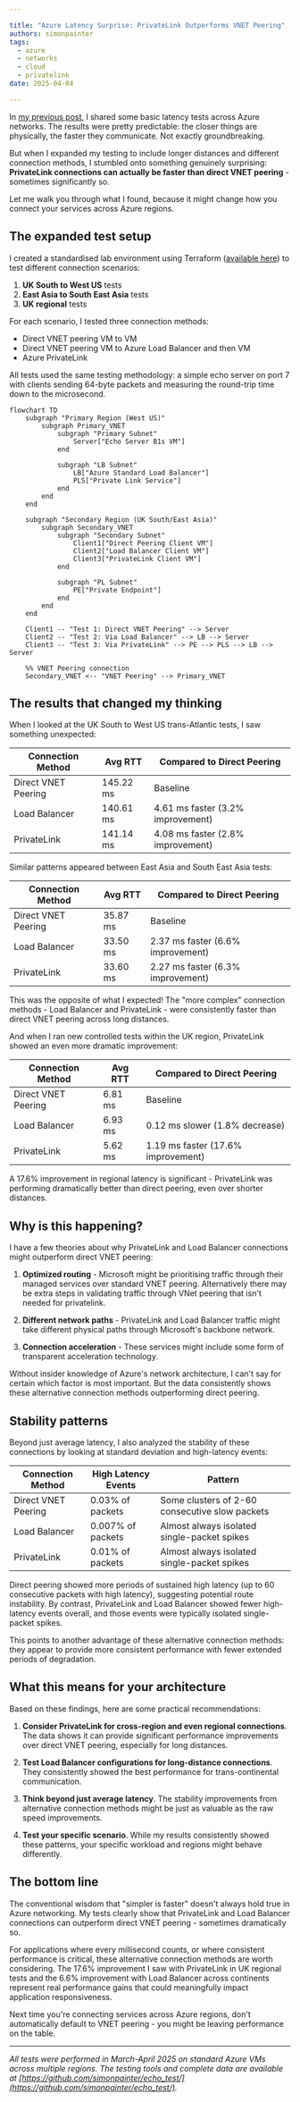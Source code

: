 ```yaml
---

title: "Azure Latency Surprise: PrivateLink Outperforms VNET Peering"
authors: simonpainter
tags:
  - azure
  - networks
  - cloud
  - privatelink
date: 2025-04-04

---
```


In [my previous post](azure-latency-1.md), I shared some basic latency tests across Azure networks. The results were pretty predictable: the closer things are physically, the faster they communicate. Not exactly groundbreaking.

But when I expanded my testing to include longer distances and different connection methods, I stumbled onto something genuinely surprising: **PrivateLink connections can actually be faster than direct VNET peering** - sometimes significantly so.
<!-- truncate -->
Let me walk you through what I found, because it might change how you connect your services across Azure regions.

## The expanded test setup

I created a standardised lab environment using Terraform ([available here](https://gist.github.com/simonpainter/05c28f5aae79ca9482dab46854eae320)) to test different connection scenarios:

1. **UK South to West US** tests
2. **East Asia to South East Asia** tests
3. **UK regional** tests

For each scenario, I tested three connection methods:

- Direct VNET peering VM to VM
- Direct VNET peering VM to Azure Load Balancer and then VM
- Azure PrivateLink

All tests used the same testing methodology: a simple echo server on port 7 with clients sending 64-byte packets and measuring the round-trip time down to the microsecond.

```mermaid
flowchart TD
    subgraph "Primary Region (West US)"
        subgraph Primary_VNET
            subgraph "Primary Subnet"
                Server["Echo Server B1s VM"]
            end
            
            subgraph "LB Subnet"
                LB["Azure Standard Load Balancer"]
                PLS["Private Link Service"]
            end
        end
    end

    subgraph "Secondary Region (UK South/East Asia)"
        subgraph Secondary_VNET
            subgraph "Secondary Subnet"
                Client1["Direct Peering Client VM"]
                Client2["Load Balancer Client VM"]
                Client3["PrivateLink Client VM"]
            end
            
            subgraph "PL Subnet"
                PE["Private Endpoint"]
            end
        end
    end

    Client1 -- "Test 1: Direct VNET Peering" --> Server
    Client2 -- "Test 2: Via Load Balancer" --> LB --> Server
    Client3 -- "Test 3: Via PrivateLink" --> PE --> PLS --> LB --> Server
    
    %% VNET Peering connection
    Secondary_VNET <-- "VNET Peering" --> Primary_VNET

```

## The results that changed my thinking

When I looked at the UK South to West US trans-Atlantic tests, I saw something unexpected:

| Connection Method | Avg RTT | Compared to Direct Peering |
|-------------------|---------|---------------------------|
| Direct VNET Peering | 145.22 ms | Baseline |
| Load Balancer | 140.61 ms | 4.61 ms faster (3.2% improvement) |
| PrivateLink | 141.14 ms | 4.08 ms faster (2.8% improvement) |

Similar patterns appeared between East Asia and South East Asia tests:

| Connection Method | Avg RTT | Compared to Direct Peering |
|-------------------|---------|---------------------------|
| Direct VNET Peering | 35.87 ms | Baseline |
| Load Balancer | 33.50 ms | 2.37 ms faster (6.6% improvement) |
| PrivateLink | 33.60 ms | 2.27 ms faster (6.3% improvement) |

This was the opposite of what I expected! The "more complex" connection methods - Load Balancer and PrivateLink - were consistently faster than direct VNET peering across long distances.

And when I ran new controlled tests within the UK region, PrivateLink showed an even more dramatic improvement:

| Connection Method | Avg RTT | Compared to Direct Peering |
|-------------------|---------|---------------------------|
| Direct VNET Peering | 6.81 ms | Baseline |
| Load Balancer | 6.93 ms | 0.12 ms slower (1.8% decrease) |
| PrivateLink | 5.62 ms | 1.19 ms faster (17.6% improvement) |

A 17.6% improvement in regional latency is significant - PrivateLink was performing dramatically better than direct peering, even over shorter distances.

## Why is this happening?

I have a few theories about why PrivateLink and Load Balancer connections might outperform direct VNET peering:

1. **Optimized routing** - Microsoft might be prioritising traffic through their managed services over standard VNET peering. Alternatively there may be extra steps in validating traffic through VNet peering that isn't needed for privatelink.

2. **Different network paths** - PrivateLink and Load Balancer traffic might take different physical paths through Microsoft's backbone network.

3. **Connection acceleration** - These services might include some form of transparent acceleration technology.

Without insider knowledge of Azure's network architecture, I can't say for certain which factor is most important. But the data consistently shows these alternative connection methods outperforming direct peering.

## Stability patterns

Beyond just average latency, I also analyzed the stability of these connections by looking at standard deviation and high-latency events:

| Connection Method | High Latency Events | Pattern |
|-------------------|---------------------|---------|
| Direct VNET Peering | 0.03% of packets | Some clusters of 2-60 consecutive slow packets |
| Load Balancer | 0.007% of packets | Almost always isolated single-packet spikes |
| PrivateLink | 0.01% of packets | Almost always isolated single-packet spikes |

Direct peering showed more periods of sustained high latency (up to 60 consecutive packets with high latency), suggesting potential route instability. By contrast, PrivateLink and Load Balancer showed fewer high-latency events overall, and those events were typically isolated single-packet spikes.

This points to another advantage of these alternative connection methods: they appear to provide more consistent performance with fewer extended periods of degradation.

## What this means for your architecture

Based on these findings, here are some practical recommendations:

1. **Consider PrivateLink for cross-region and even regional connections**. The data shows it can provide significant performance improvements over direct VNET peering, especially for long distances.

2. **Test Load Balancer configurations for long-distance connections**. They consistently showed the best performance for trans-continental communication.

3. **Think beyond just average latency**. The stability improvements from alternative connection methods might be just as valuable as the raw speed improvements.

4. **Test your specific scenario**. While my results consistently showed these patterns, your specific workload and regions might behave differently.

## The bottom line

The conventional wisdom that "simpler is faster" doesn't always hold true in Azure networking. My tests clearly show that PrivateLink and Load Balancer connections can outperform direct VNET peering - sometimes dramatically so.

For applications where every millisecond counts, or where consistent performance is critical, these alternative connection methods are worth considering. The 17.6% improvement I saw with PrivateLink in UK regional tests and the 6.6% improvement with Load Balancer across continents represent real performance gains that could meaningfully impact application responsiveness.

Next time you're connecting services across Azure regions, don't automatically default to VNET peering - you might be leaving performance on the table.

---

*All tests were performed in March-April 2025 on standard Azure VMs across multiple regions. The testing tools and complete data are available at [https://github.com/simonpainter/echo_test/](https://github.com/simonpainter/echo_test/).*